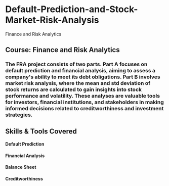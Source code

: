 # Default-Prediction-and-Stock-Market-Risk-Analysis
 Finance and Risk Analytics

## Course: Finance and Risk Analytics
### The FRA project consists of two parts. Part A focuses on default prediction and financial analysis, aiming to assess a company's ability to meet its debt obligations. Part B involves market risk analysis, where the mean and std deviation of stock returns are calculated to gain insights into stock performance and volatility. These analyses are valuable tools for investors, financial institutions, and stakeholders in making informed decisions related to creditworthiness and investment strategies.

## Skills & Tools Covered
#### Default Prediction
#### Financial Analysis
#### Balance Sheet
#### Creditworthiness
